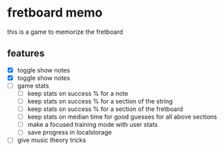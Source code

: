 # fretboard memo

this is a game to memorize the fretboard

## features

- [X] toggle show notes
- [X] toggle show notes
- [ ] game stats
  - [ ] keep stats on success % for a note
  - [ ] keep stats on success % for a section of the string
  - [ ] keep stats on success % for a section of the fretboard
  - [ ] keep stats on median time for good guesses for all above sections
  - [ ] make a focused training mode with user stats
  - [ ] save progress in localstorage
- [ ] give music theory tricks
